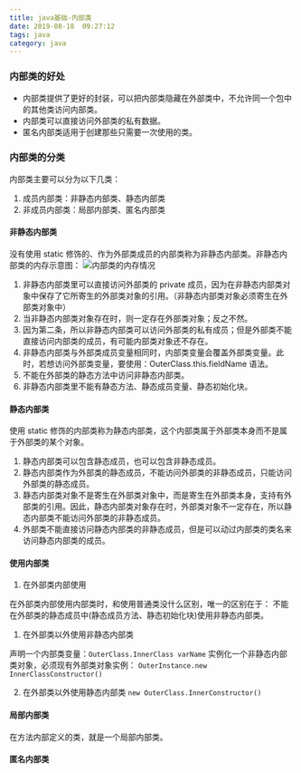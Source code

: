 ```yaml
---
title: java基础-内部类
date: 2019-08-18  09:27:12
tags: java
category: java
---
```


### 内部类的好处
+ 内部类提供了更好的封装，可以把内部类隐藏在外部类中，不允许同一个包中的其他类访问内部类。
+ 内部类可以直接访问外部类的私有数据。
+ 匿名内部类适用于创建那些只需要一次使用的类。

### 内部类的分类
内部类主要可以分为以下几类：
1. 成员内部类：非静态内部类、静态内部类 
2. 非成员内部类：局部内部类、匿名内部类

#### 非静态内部类
没有使用 static 修饰的、作为外部类成员的内部类称为非静态内部类。非静态内部类的内存示意图：
![内部类的内存情况](/pics/inner-class.jpg)
1. 非静态内部类里可以直接访问外部类的 private 成员，因为在非静态内部类对象中保存了它所寄生的外部类对象的引用。（非静态内部类对象必须寄生在外部类对象中）
2. 当非静态内部类对象存在时，则一定存在外部类对象；反之不然。
3. 因为第二条，所以非静态内部类可以访问外部类的私有成员；但是外部类不能直接访问内部类的成员，有可能内部类对象还不存在。
4. 非静态内部类与外部类成员变量相同时，内部类变量会覆盖外部类变量。此时，若想访问外部类变量，要使用：OuterClass.this.fieldName 语法。
5. 不能在外部类的静态方法中访问非静态内部类。
6. 非静态内部类里不能有静态方法、静态成员变量、静态初始化块。

#### 静态内部类
使用 static 修饰的内部类称为静态内部类，这个内部类属于外部类本身而不是属于外部类的某个对象。
1. 静态内部类可以包含静态成员，也可以包含非静态成员。
2. 静态内部类作为外部类的静态成员，不能访问外部类的非静态成员，只能访问外部类的静态成员。
3. 静态内部类对象不是寄生在外部类对象中，而是寄生在外部类本身，支持有外部类的引用。因此，静态内部类对象存在时，外部类对象不一定存在，所以静态内部类不能访问外部类的非静态成员。
4. 外部类不能直接访问静态内部类的非静态成员，但是可以动过内部类的类名来访问静态内部类的成员。

#### 使用内部类
1. 在外部类内部使用

在外部类内部使用内部类时，和使用普通类没什么区别，唯一的区别在于：
不能在外部类的静态成员中(静态成员方法、静态初始化块)使用非静态内部类。
1. 在外部类以外使用非静态内部类

声明一个内部类变量：`OuterClass.InnerClass varName`
实例化一个非静态内部类对象，必须现有外部类对象实例： `OuterInstance.new InnerClassConstructor()`

2. 在外部类以外使用静态内部类
`new OuterClass.InnerConstructor()`

#### 局部内部类
在方法内部定义的类，就是一个局部内部类。

#### 匿名内部类

